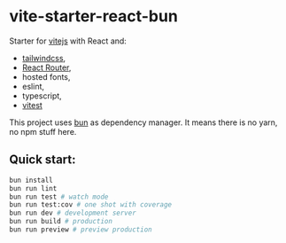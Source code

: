# vite-starter-react-bun

Starter for [vitejs](https://vitejs.dev) with React and:

- [tailwindcss](https://tailwindcss.com),
- [React Router](https://reactrouter.com),
- hosted fonts,
- eslint,
- typescript,
- [vitest](https://vitest.dev)

This project uses [bun](https://bun.sh) as dependency manager. It means there is no yarn, no npm stuff here.

## Quick start:

```bash
bun install
bun run lint
bun run test # watch mode
bun run test:cov # one shot with coverage
bun run dev # development server
bun run build # production
bun run preview # preview production
```
